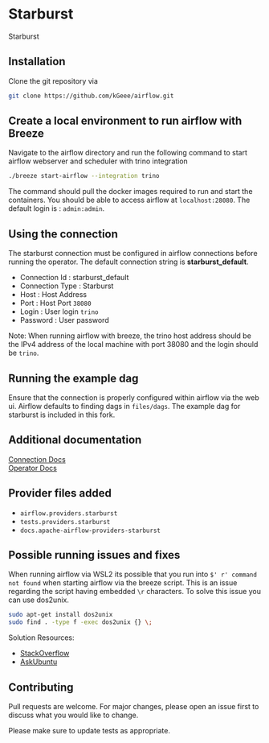 # Starburst

Starburst 

## Installation

Clone the git repository via 

```bash
git clone https://github.com/kGeee/airflow.git
```

## Create a local environment to run airflow with Breeze

Navigate to the airflow directory and run the following command to start airflow webserver and scheduler with trino integration

```bash
./breeze start-airflow --integration trino
```

The command should pull the docker images required to run and start the containers. You should be able to access airflow at `localhost:28080`.
The default login is : `admin:admin`.

## Using the connection
The starburst connection must be configured in airflow connections before running the operator. The default connection string is **starburst_default**.

- Connection Id : starburst_default
- Connection Type : Starburst
- Host : Host Address
- Port : Host Port `38080`
- Login : User login `trino`
- Password : User password

Note: When running airflow with breeze, the trino host address should be the IPv4 address of the local machine with port 38080 and the login should be `trino`. 

## Running the example dag
Ensure that the connection is properly configured within airflow via the web ui.
Airflow defaults to finding dags in `files/dags`. The example dag for starburst is included in this fork. 

## Additional documentation
[Connection Docs](https://github.com/kGeee/airflow/blob/main/docs/apache-airflow-providers-starburst/connections/starburst.rst)\
[Operator Docs](https://github.com/kGeee/airflow/blob/main/docs/apache-airflow-providers-starburst/operators/starburst.rst)


## Provider files added
 - `airflow.providers.starburst`
 - `tests.providers.starburst`
 - `docs.apache-airflow-providers-starburst`

## Possible running issues and fixes
When running airflow via WSL2 its possible that you run into `$' r' command not found` when starting airflow via the breeze script. This is an issue regarding the script having embedded `\r` characters. To solve this issue you can use dos2unix.

```bash
sudo apt-get install dos2unix
sudo find . -type f -exec dos2unix {} \; 
```

Solution Resources: 
- [StackOverflow](https://stackoverflow.com/questions/29045140/env-bash-r-no-such-file-or-directory)
- [AskUbuntu](https://askubuntu.com/questions/803162/how-to-change-windows-line-ending-to-unix-version)


## Contributing
Pull requests are welcome. For major changes, please open an issue first to discuss what you would like to change.

Please make sure to update tests as appropriate.
